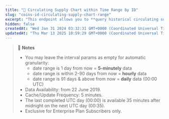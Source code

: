 ```yaml
---
title: "👑 Circulating Supply Chart within Time Range by ID"
slug: "coins-id-circulating-supply-chart-range"
excerpt: "This endpoint allows you to **query historical circulating supply of a coin, within a range of timestamp based on the provided coin ID**"
hidden: false
createdAt: "Wed Jan 31 2024 03:32:31 GMT+0000 (Coordinated Universal Time)"
updatedAt: "Thu Mar 13 2025 10:59:29 GMT+0000 (Coordinated Universal Time)"
---
```

> 📘 **Notes**
> 
> - You may leave the interval params as empty for automatic granularity:
>   - date range is 1 day from now = **5-minutely** data
>   - date range is within 2-90 days from now = **hourly** data
>   - date range is 91 days & above from now = **daily** data (00:00 UTC)
> - Data Availability: from 22 June 2019.
> - Cache/Update Frequency: 5 minutes.
> - The last completed UTC day (00:00) is available 35 minutes after midnight on the next UTC day (00:35).
> - Exclusive for Enterprise Plan Subscribers only.

